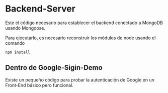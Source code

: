 # Backend-Server

Este el código necesario para establecer el backend conectado a MongoDB usando Mongoose.

Para ejecutarlo, es necesario reconstruir los módulos de node usando el comando

```
npm install
```

## Dentro de Google-Sigin-Demo
Existe un pequeño código para probar la autenticación de Google en un Front-End básico pero funcional.